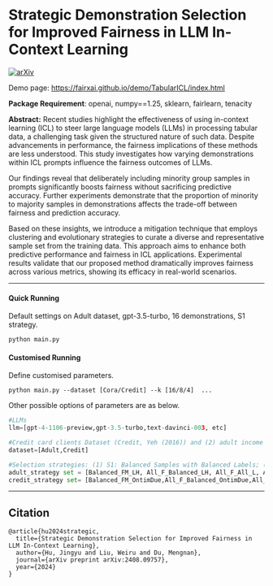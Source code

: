# Strategic Demonstration Selection for Improved Fairness in LLM In-Context Learning

[![arXiv](https://img.shields.io/badge/arXiv-2408.09757-b31b1b.svg)](https://www.arxiv.org/abs/2408.09757)

Demo page: https://fairxai.github.io/demo/TabularICL/index.html

**Package Requirement**: openai, numpy==1.25, sklearn, fairlearn, tenacity

**Abstract:** Recent studies highlight the effectiveness of using in-context learning (ICL) to steer large language models (LLMs) in processing tabular data, a challenging task given the structured nature of such data. Despite advancements in performance, the fairness implications of these methods are less understood. This study investigates how varying demonstrations within ICL prompts influence the fairness outcomes of LLMs. 

Our findings reveal that deliberately including minority group samples in prompts significantly boosts fairness without sacrificing predictive accuracy. Further experiments demonstrate that the proportion of minority to majority samples in demonstrations affects the trade-off between fairness and prediction accuracy. 

Based on these insights, we introduce a mitigation technique that employs clustering and evolutionary strategies to curate a diverse and representative sample set from the training data. This approach aims to enhance both predictive performance and fairness in ICL applications. Experimental results validate that our proposed method dramatically improves fairness across various metrics, showing its efficacy in real-world scenarios.

-----------------------------------------------


#### Quick Running

Default settings on Adult dataset, gpt-3.5-turbo, 16 demonstrations, S1 strategy.

``
python main.py 
``

#### Customised Running

Define customised parameters. 

``
python main.py --dataset [Cora/Credit] --k [16/8/4]  ...
`` 

Other possible options of parameters are as below.

```python
#LLMs
llm=[gpt-4-1106-preview,gpt-3.5-turbo,text-davinci-003, etc]

#Credit card clients Dataset (Credit, Yeh (2016)) and (2) adult income (Adult, Becker & Kohavi (1996))
dataset=[Adult,Credit]

#Selection strategies: (1) S1: Balanced Samples with Balanced Labels; (2) S2: Prioritize Minority Samples with Balanced Labels; (3) S3: Prioritize Minority Samples with Unbalanced Labels. #todo clean the options to s1/s2/s3
adult_strategy set = [Balanced_FM_LH, All_F_Balanced_LH, All_F_All_L, All_F_All_H, All_M_All_H]
credit_strategy set= [Balanced_FM_OntimDue,All_F_Balanced_OntimDue,All_F_All_Ontime,All_F_All_Overdue,All_M_All_Overdue]
```


-----------------------------------------------
## Citation

```
@article{hu2024strategic,
  title={Strategic Demonstration Selection for Improved Fairness in LLM In-Context Learning},
  author={Hu, Jingyu and Liu, Weiru and Du, Mengnan},
  journal={arXiv preprint arXiv:2408.09757},
  year={2024}
}
```

